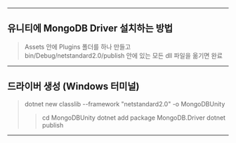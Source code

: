* * *
## 유니티에 MongoDB Driver 설치하는 방법
> Assets 안에 Plugins 폴더를 하나 만들고
> bin/Debug/netstandard2.0/publish 안에 있는 모든 dll 파일을 옮기면 완료
* * *
## 드라이버 생성 (Windows 터미널)
> dotnet new classlib --framework "netstandard2.0" -o MongoDBUnity
> > cd MongoDBUnity
> > dotnet add package MongoDB.Driver
> > dotnet publish
* * *
